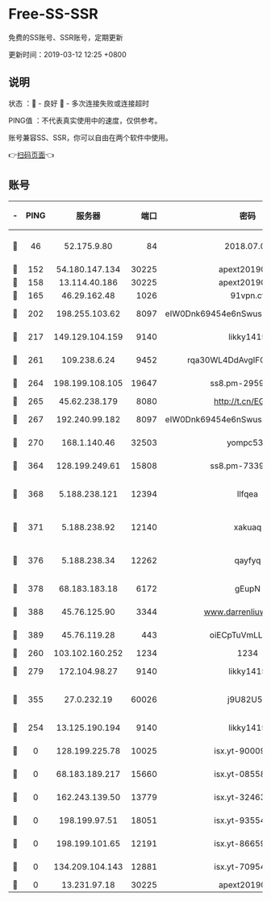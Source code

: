 # Free-SS-SSR

免费的SS账号、SSR账号，定期更新

更新时间：2019-03-12 12:25 +0800

## 说明

状态     ：🙂 - 良好 🙁 - 多次连接失败或连接超时

PING值   ：不代表真实使用中的速度，仅供参考。

账号兼容SS、SSR，你可以自由在两个软件中使用。

👉[扫码页面](https://liesauer.github.io/Free-SS-SSR/)👈

## 账号

|-|PING|服务器|端口|密码|加密方式|区域|
|:----:|:----:|:-----:|-----:|:----:|:----:|:----:|
|🙂|46|52.175.9.80|84|2018.07.07|chacha20-ietf-poly1305|HK|
|🙂|152|54.180.147.134|30225|apext2019006|chacha20|KR|
|🙂|158|13.114.40.186|30225|apext2019006|chacha20|JP|
|🙂|165|46.29.162.48|1026|91vpn.cf|rc4-md5|RU|
|🙂|202|198.255.103.62|8097|eIW0Dnk69454e6nSwuspv9DmS201tQ0D|aes-256-cfb|US|
|🙂|217|149.129.104.159|9140|likky1415|aes-256-cfb|HK|
|🙂|261|109.238.6.24|9452|rqa30WL4DdAvgIFG6Fs3znzTa|aes-256-cfb|FR|
|🙂|264|198.199.108.105|19647|ss8.pm-29593993|aes-256-cfb|US|
|🙂|265|45.62.238.179|8080|http://t.cn/EGJIyrl|rc4-md5|CA|
|🙂|267|192.240.99.182|8097|eIW0Dnk69454e6nSwuspv9DmS201tQ0D|aes-256-cfb|US|
|🙂|270|168.1.140.46|32503|yompc535|aes-256-cfb|AU|
|🙂|364|128.199.249.61|15808|ss8.pm-73399565|aes-256-cfb|SG|
|🙂|368|5.188.238.121|12394|llfqea|chacha20-ietf-poly1305|BR|
|🙂|371|5.188.238.92|12140|xakuaq|chacha20-ietf-poly1305|BR|
|🙂|376|5.188.238.34|12262|qayfyq|chacha20-ietf-poly1305|BR|
|🙂|378|68.183.183.18|6172|gEupN|aes-256-cfb|SG|
|🙂|388|45.76.125.90|3344|www.darrenliuwei.com|aes-256-cfb|AU|
|🙂|389|45.76.119.28|443|oiECpTuVmLLxk4Ts|aes-256-cfb|AU|
|🙂|260|103.102.160.252|1234|1234|rc4-md5|JP|
|🙂|279|172.104.98.27|9140|likky1415|aes-256-cfb|JP|
|🙂|355|27.0.232.19|60026|j9U82U53|xchacha20-ietf-poly1305|HK|
|🙁|254|13.125.190.194|9140|likky1415|aes-256-cfb|KR|
|🙁|0|128.199.225.78|10025|isx.yt-90009058|aes-256-cfb|SG|
|🙁|0|68.183.189.217|15660|isx.yt-08558409|aes-256-cfb|SG|
|🙁|0|162.243.139.50|13779|isx.yt-32463152|aes-256-cfb|US|
|🙁|0|198.199.97.51|18051|isx.yt-93554852|aes-256-cfb|US|
|🙁|0|198.199.101.65|12191|isx.yt-86659721|aes-256-cfb|US|
|🙁|0|134.209.104.143|12881|isx.yt-70954741|aes-256-cfb|SG|
|🙁|0|13.231.97.18|30225|apext2019006|chacha20|JP|
